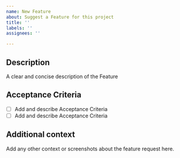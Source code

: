```yaml
---
name: New Feature
about: Suggest a Feature for this project
title: ''
labels: ''
assignees: ''

---
```


**Description**
---
A clear and concise description of the Feature

**Acceptance Criteria**
---

- [ ] Add and describe Acceptance Criteria
- [ ] Add and describe Acceptance Criteria

**Additional context**
---
Add any other context or screenshots about the feature request here.
